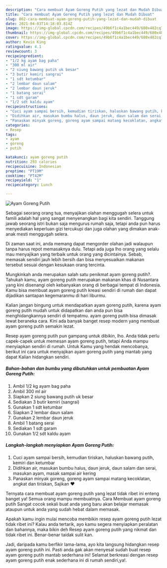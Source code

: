 ```yaml
---
description: "Cara membuat Ayam Goreng Putih yang lezat dan Mudah Dibuat"
title: "Cara membuat Ayam Goreng Putih yang lezat dan Mudah Dibuat"
slug: 862-cara-membuat-ayam-goreng-putih-yang-lezat-dan-mudah-dibuat
date: 2021-04-03T14:18:03.814Z
image: https://img-global.cpcdn.com/recipes/49b6f1c4a1bec449/680x482cq70/ayam-goreng-putih-foto-resep-utama.jpg
thumbnail: https://img-global.cpcdn.com/recipes/49b6f1c4a1bec449/680x482cq70/ayam-goreng-putih-foto-resep-utama.jpg
cover: https://img-global.cpcdn.com/recipes/49b6f1c4a1bec449/680x482cq70/ayam-goreng-putih-foto-resep-utama.jpg
author: Kevin King
ratingvalue: 4.1
reviewcount: 3
recipeingredient:
- "1/2 kg ayam bag paha"
- "300 ml air"
- "2 siung bawang putih uk besar"
- "3 butir kemiri sangrai"
- "1 sdt ketumbar"
- "2 lembar daun salam"
- "2 lembar daun jeruk"
- "1 batang serai"
- "1 sdt garam"
- "1/2 sdt kaldu ayam"
recipeinstructions:
- "Cuci ayam sampai bersih, kemudian tiriskan, haluskan bawang putih, kemiri dan ketumbar"
- "Didihkan air, masukan bumbu halus, daun jeruk, daun salam dan serai, masukan ayam, masak sampai air kering"
- "Panaskan minyak goreng, goreng ayam sampai matang kecoklatan, angkat dan tiriskan, Sajikan ❤️"
categories:
- Resep
tags:
- ayam
- goreng
- putih

katakunci: ayam goreng putih 
nutrition: 293 calories
recipecuisine: Indonesian
preptime: "PT19M"
cooktime: "PT42M"
recipeyield: "1"
recipecategory: Lunch

---
```



![Ayam Goreng Putih](https://img-global.cpcdn.com/recipes/49b6f1c4a1bec449/680x482cq70/ayam-goreng-putih-foto-resep-utama.jpg)

Sebagai seorang orang tua, menyajikan olahan menggugah selera untuk famili adalah hal yang sangat menyenangkan bagi kita sendiri. Tanggung jawab seorang istri bukan saja mengurus rumah saja, tetapi anda pun harus menyediakan keperluan gizi tercukupi dan juga olahan yang dimakan anak-anak mesti menggugah selera.

Di zaman  saat ini, anda memang dapat mengorder olahan jadi walaupun tanpa harus repot memasaknya dulu. Tetapi ada juga lho orang yang selalu mau menyajikan yang terbaik untuk orang yang dicintainya. Sebab, memasak sendiri jauh lebih bersih dan bisa menyesuaikan makanan tersebut sesuai dengan kesukaan orang tercinta. 



Mungkinkah anda merupakan salah satu penikmat ayam goreng putih?. Tahukah kamu, ayam goreng putih merupakan makanan khas di Nusantara yang kini disenangi oleh kebanyakan orang di berbagai tempat di Indonesia. Kamu bisa membuat ayam goreng putih kreasi sendiri di rumah dan dapat dijadikan santapan kegemaranmu di hari liburmu.

Kalian jangan bingung untuk mendapatkan ayam goreng putih, karena ayam goreng putih mudah untuk didapatkan dan anda pun bisa menghidangkannya sendiri di tempatmu. ayam goreng putih bisa dimasak lewat beraneka cara. Kini ada banyak banget resep modern yang membuat ayam goreng putih semakin lezat.

Resep ayam goreng putih pun gampang untuk dibikin, lho. Anda tidak perlu capek-capek untuk memesan ayam goreng putih, tetapi Anda mampu menyiapkan sendiri di rumah. Untuk Kamu yang hendak mencobanya, berikut ini cara untuk menyajikan ayam goreng putih yang mantab yang dapat Kalian hidangkan sendiri.

<!--inarticleads1-->

##### Bahan-bahan dan bumbu yang dibutuhkan untuk pembuatan Ayam Goreng Putih:

1. Ambil 1/2 kg ayam bag paha
1. Ambil 300 ml air
1. Siapkan 2 siung bawang putih uk besar
1. Sediakan 3 butir kemiri (sangrai)
1. Gunakan 1 sdt ketumbar
1. Siapkan 2 lembar daun salam
1. Gunakan 2 lembar daun jeruk
1. Ambil 1 batang serai
1. Sediakan 1 sdt garam
1. Gunakan 1/2 sdt kaldu ayam




<!--inarticleads2-->

##### Langkah-langkah menyiapkan Ayam Goreng Putih:

1. Cuci ayam sampai bersih, kemudian tiriskan, haluskan bawang putih, kemiri dan ketumbar
1. Didihkan air, masukan bumbu halus, daun jeruk, daun salam dan serai, masukan ayam, masak sampai air kering
1. Panaskan minyak goreng, goreng ayam sampai matang kecoklatan, angkat dan tiriskan, Sajikan ❤️




Ternyata cara membuat ayam goreng putih yang lezat tidak ribet ini enteng banget ya! Semua orang mampu membuatnya. Cara Membuat ayam goreng putih Sangat cocok sekali buat anda yang baru akan belajar memasak ataupun untuk anda yang sudah hebat dalam memasak.

Apakah kamu ingin mulai mencoba membikin resep ayam goreng putih lezat tidak ribet ini? Kalau anda tertarik, ayo kamu segera menyiapkan peralatan dan bahannya, maka bikin deh Resep ayam goreng putih yang nikmat dan tidak ribet ini. Benar-benar taidak sulit kan. 

Jadi, daripada kamu berfikir lama-lama, ayo kita langsung hidangkan resep ayam goreng putih ini. Pasti anda gak akan menyesal sudah buat resep ayam goreng putih mantab sederhana ini! Selamat berkreasi dengan resep ayam goreng putih enak sederhana ini di rumah sendiri,ya!.


